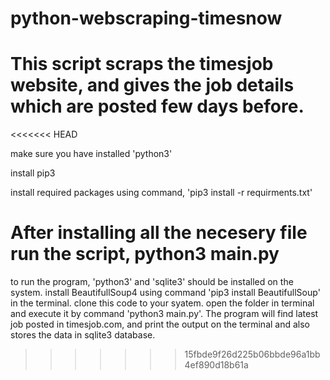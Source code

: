 # python-webscraping-timesnow
# This script scraps the timesjob website, and gives the job details which are posted few days before.

<<<<<<< HEAD

make sure you have installed 'python3'

install pip3

install required packages using command,  'pip3 install -r requirments.txt'

After installing all the necesery file run the script, python3 main.py
=======
to run the program, 'python3' and 'sqlite3' should be installed on the system.
install BeautifullSoup4 using command 'pip3 install BeautifullSoup' in the terminal.
clone this code to your syatem.
open the folder in terminal and execute it by command 'python3 main.py'.
The program will find latest job posted in timesjob.com, and print the output on the terminal and also stores the data in sqlite3 database. 
>>>>>>> 15fbde9f26d225b06bbde96a1bb4ef890d18b61a

